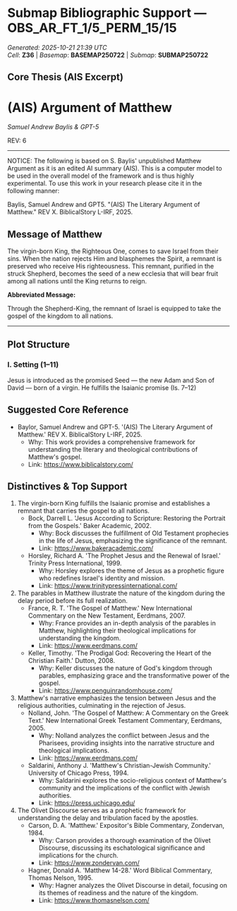 # Submap Bibliographic Support — OBS_AR_FT_1/5_PERM_15/15
_Generated: 2025-10-21 21:39 UTC_  
_Cell_: **Z36**   |   _Basemap_: **BASEMAP250722**   |   _Submap_: **SUBMAP250722**

## Core Thesis (AIS Excerpt)
# (AIS) Argument of Matthew
*Samuel Andrew Baylis & GPT-5*

REV: 6

---

  

NOTICE: The following is based on S. Baylis' unpublished Matthew Argument as it is an edited AI summary (AIS). This is a computer model to be used in the overall model of the framework and is thus highly experimental. To use this work in your research please cite it in the following manner:

  

Baylis, Samuel Andrew and GPT5. "(AIS) The Literary Argument of Matthew." REV X. BiblicalStory L-IRF, 2025.

  
  
  

## Message of Matthew

The virgin-born King, the Righteous One, comes to save Israel from their sins. When the nation rejects Him and blasphemes the Spirit, a remnant is preserved who receive His righteousness. This remnant, purified in the struck Shepherd, becomes the seed of a new ecclesia that will bear fruit among all nations until the King returns to reign.

  

**Abbreviated Message:**

Through the Shepherd-King, the remnant of Israel is equipped to take the gospel of the kingdom to all nations.

  

---

  

## Plot Structure

  
  

### I. Setting (1–11)

Jesus is introduced as the promised Seed — the new Adam and Son of David — born of a virgin. He fulfills the Isaianic promise (Is. 7–12)

## Suggested Core Reference
- Baylor, Samuel Andrew and GPT-5. '(AIS) The Literary Argument of Matthew.' REV X. BiblicalStory L-IRF, 2025.
  - Why: This work provides a comprehensive framework for understanding the literary and theological contributions of Matthew's gospel.
  - Link: https://www.biblicalstory.com/

## Distinctives & Top Support
1. The virgin-born King fulfills the Isaianic promise and establishes a remnant that carries the gospel to all nations.
   - Bock, Darrell L. 'Jesus According to Scripture: Restoring the Portrait from the Gospels.' Baker Academic, 2002.
     - Why: Bock discusses the fulfillment of Old Testament prophecies in the life of Jesus, emphasizing the significance of the remnant.
     - Link: https://www.bakeracademic.com/
   - Horsley, Richard A. 'The Prophet Jesus and the Renewal of Israel.' Trinity Press International, 1999.
     - Why: Horsley explores the theme of Jesus as a prophetic figure who redefines Israel's identity and mission.
     - Link: https://www.trinitypressinternational.com/
2. The parables in Matthew illustrate the nature of the kingdom during the delay period before its full realization.
   - France, R. T. 'The Gospel of Matthew.' New International Commentary on the New Testament, Eerdmans, 2007.
     - Why: France provides an in-depth analysis of the parables in Matthew, highlighting their theological implications for understanding the kingdom.
     - Link: https://www.eerdmans.com/
   - Keller, Timothy. 'The Prodigal God: Recovering the Heart of the Christian Faith.' Dutton, 2008.
     - Why: Keller discusses the nature of God's kingdom through parables, emphasizing grace and the transformative power of the gospel.
     - Link: https://www.penguinrandomhouse.com/
3. Matthew's narrative emphasizes the tension between Jesus and the religious authorities, culminating in the rejection of Jesus.
   - Nolland, John. 'The Gospel of Matthew: A Commentary on the Greek Text.' New International Greek Testament Commentary, Eerdmans, 2005.
     - Why: Nolland analyzes the conflict between Jesus and the Pharisees, providing insights into the narrative structure and theological implications.
     - Link: https://www.eerdmans.com/
   - Saldarini, Anthony J. 'Matthew's Christian-Jewish Community.' University of Chicago Press, 1994.
     - Why: Saldarini explores the socio-religious context of Matthew's community and the implications of the conflict with Jewish authorities.
     - Link: https://press.uchicago.edu/
4. The Olivet Discourse serves as a prophetic framework for understanding the delay and tribulation faced by the apostles.
   - Carson, D. A. 'Matthew.' Expositor's Bible Commentary, Zondervan, 1984.
     - Why: Carson provides a thorough examination of the Olivet Discourse, discussing its eschatological significance and implications for the church.
     - Link: https://www.zondervan.com/
   - Hagner, Donald A. 'Matthew 14-28.' Word Biblical Commentary, Thomas Nelson, 1995.
     - Why: Hagner analyzes the Olivet Discourse in detail, focusing on its themes of readiness and the nature of the kingdom.
     - Link: https://www.thomasnelson.com/
